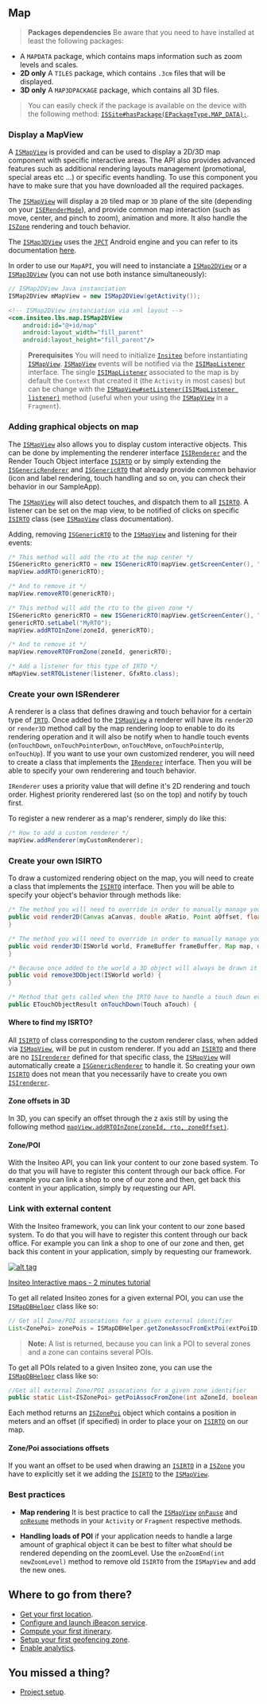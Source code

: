 ## Map

> **Packages dependencies** Be aware that you need to have installed at least the following packages:
- A `MAPDATA` package, which contains maps information such as zoom levels and scales.
- **2D only** A `TILES` package, which contains <code>.3cm</code> files that will be displayed.
- **3D only** A `MAP3DPACKAGE` package, which contains all 3D files.

> You can easily check if the package is available on the device with the following method: <a href="http://dev.insiteo.com/api/doc/android/3.4/reference/com/insiteo/lbs/common/auth/entities/ISSite.html#hasPackage(com.insiteo.lbs.common.init.ISEPackageType)" target="_blank">`ISSite#hasPackage(EPackageType.MAP_DATA);`</a>.


### Display a MapView

A <a href="http://dev.insiteo.com/api/doc/android/3.4/reference/com/insiteo/lbs/map/ISMapView.html" target="_blank">`ISMapView`</a> is provided and can be used to display a 2D/3D map component with specific interactive areas. The API also provides advanced features such as additional rendering layouts management (promotional, special areas etc &#8230;) or specific events handling. To use this component you have to make sure that you have downloaded all the required packages. 
		
The <a href="http://dev.insiteo.com/api/doc/android/3.4/reference/com/insiteo/lbs/map/ISMapView.html" target="_blank">`ISMapView`</a> will display a `2D` tiled map or `3D` plane of the site (depending on your <a href="http://dev.insiteo.com/api/doc/android/3.4/reference/com/insiteo/lbs/map/render/ISERenderMode.html" target="_blank">`ISERenderMode`</a>), and provide common map interaction (such as move, center, and pinch to zoom), animation and more. It also handle the <a href="http://dev.insiteo.com/api/doc/android/3.4/reference/com/insiteo/lbs/map/entities/ISZone.html" target="_blank">`ISZone`</a> rendering and touch behavior.
	
The <a href="http://dev.insiteo.com/api/doc/android/3.4/reference/com/insiteo/lbs/map/ISMap3DView.html" target="_blank">`ISMap3DView`</a> uses the <a href="http://www.jpct.net/jpct-ae/index.html" target="_blank">`JPCT`</a> Android engine and you can refer to its documentation <a href="http://www.jpct.net/jpct-ae/doc/" target="_blank">here</a>.


In order to use our `MapAPI`, you will need to instanciate a <a href="http://dev.insiteo.com/api/doc/android/3.4/reference/com/insiteo/lbs/map/ISMap2DView.html" target="_blank">`ISMap2DView`</a> or a <a href="http://dev.insiteo.com/api/doc/android/3.4/reference/com/insiteo/lbs/map/ISMap3DView.html" target="_blank">`ISMap3DView`</a> (you can not use both instance simultaneously):

```java
// ISMap2DView Java instanciation
ISMap2DView mMapView = new ISMap2DView(getActivity()); 
```

```xml
<!-- ISMap2DView instanciation via xml layout -->
<com.insiteo.lbs.map.ISMap2DView
    android:id="@+id/map"
    android:layout_width="fill_parent"
    android:layout_height="fill_parent"/>
```

> **Prerequisites** You will need to initialize <a href="http://dev.insiteo.com/api/doc/android/3.4/reference/com/insiteo/lbs/common/init/Insiteo.html" target="_blank">`Insiteo`</a> before instantiating <a href="http://dev.insiteo.com/api/doc/android/3.4/reference/com/insiteo/lbs/map/ISMapView.html" target="_blank">`ISMapView`</a>. <a href="http://dev.insiteo.com/api/doc/android/3.4/reference/com/insiteo/lbs/map/ISMapView.html" target="_blank">`ISMapView`</a> events will be notified via the <a href="http://dev.insiteo.com/api/doc/android/3.4/reference/com/insiteo/lbs/map/ISIMapListener.html" target="_blank">`ISIMapListener`</a> interface. The single <a href="http://dev.insiteo.com/api/doc/android/3.4/reference/com/insiteo/lbs/map/ISIMapListener.html" target="_blank">`ISIMapListener`</a> associated to the map is by default the `Context` that created it (the `Activity` in most cases) but can be change with the <a href="http://dev.insiteo.com/api/doc/android/3.4/reference/com/insiteo/lbs/map/ISMapView.html#setListener(com.insiteo.lbs.map.ISIMapListener)" target="_blank">`ISMapView#setListener(ISIMapListener listener)`</a> method (useful when your using the <a href="http://dev.insiteo.com/api/doc/android/3.4/reference/com/insiteo/lbs/map/ISMapView.html" target="_blank">`ISMapView`</a> in a `Fragment`).

### Adding graphical objects on map

The <a href="http://dev.insiteo.com/api/doc/android/3.4/reference/com/insiteo/lbs/map/ISMapView.html" target="_blank">`ISMapView`</a> also allows you to display custom interactive objects. This can be done by implementing the renderer interface <a href="http://dev.insiteo.com/api/doc/android/3.4/reference/com/insiteo/lbs/map/render/ISIRenderer.html" target="_blank">`ISIRenderer`</a> and the Render Touch Object interface <a href="http://dev.insiteo.com/api/doc/android/3.4/reference/com/insiteo/lbs/map/render/ISIRTO.html" target="_blank">`ISIRTO`</a> or by simply extending the <a href="http://dev.insiteo.com/api/doc/android/3.4/reference/com/insiteo/lbs/map/render/ISGenericRenderer.html" target="_blank">`ISGenericRenderer`</a> and <a href="http://dev.insiteo.com/api/doc/android/3.4/reference/com/insiteo/lbs/map/render/ISGenericRTO.html" target="_blank">`ISGenericRTO`</a> that already provide common behavior (icon and label rendering, touch handling and so on, you can check their behavior in our SampleApp).

The <a href="http://dev.insiteo.com/api/doc/android/3.4/reference/com/insiteo/lbs/map/ISMapView.html" target="_blank">`ISMapView`</a> will also detect touches, and dispatch them to all <a href="http://dev.insiteo.com/api/doc/android/3.4/reference/com/insiteo/lbs/map/render/ISIRTO.html" target="_blank">`ISIRTO`</a>. A listener can be set on the map view, to be notified of clicks on specific <a href="http://dev.insiteo.com/api/doc/android/3.4/reference/com/insiteo/lbs/map/render/ISIRTO.html" target="_blank">`ISIRTO`</a> class (see <a href="http://dev.insiteo.com/api/doc/android/3.4/reference/com/insiteo/lbs/map/ISMapView.html" target="_blank">`ISMapView`</a> class documentation).


Adding, removing <a href="http://api.insiteo.com/apidocs/android/v3.3/reference/com/insiteo/lbs/map/render/ISGenericRTO.html" target="_blank">`ISGenericRTO`</a> to the <a href="http://dev.insiteo.com/api/doc/android/3.4/reference/com/insiteo/lbs/map/ISMapView.html" target="_blank">`ISMapView`</a> and listening for their events:

```java
/* This method will add the rto at the map center */
ISGenericRto genericRTO = new ISGenericRTO(mapView.getScreenCenter(), "MyRTO");
mapView.addRTO(genericRTO);

/* And to remove it */
mapView.removeRTO(genericRTO);

/* This method will add the rto to the given zone */
ISGenericRto genericRTO = new ISGenericRTO(mapView.getScreenCenter(), "MyRTO");
genericRTO.setLabel("MyRTO");
mapView.addRTOInZone(zoneId, genericRTO);

/* And to remove it */
mapView.removeRTOFromZone(zoneId, genericRTO);

/* Add a listener for this type of IRTO */
mMapView.setRTOListener(listener, GfxRto.class);
```

### Create your own ISRenderer

A renderer is a class that defines drawing and touch behavior for a certain type of <a href="http://api.insiteo.com/apidocs/android/v3.3/reference/com/insiteo/lbs/common/rendertouch/IRTO.html" target="_blank">`IRTO`</a>. Once added to the <a href="http://dev.insiteo.com/api/doc/android/3.4/reference/com/insiteo/lbs/map/ISMapView.html" target="_blank">`ISMapView`</a> a renderer will have its `render2D` or `render3D` method call by the map rendering loop to enable to do its rendering operation and it will also be notify when to handle touch events (`onTouchDown`, `onTouchPointerDown`, `onTouchMove`, `onTouchPointerUp`, `onTouchUp`). If you want to use your own customized renderer, you will need to create a class that implements the <a href="http://api.insiteo.com/apidocs/android/v3.3/reference/com/insiteo/lbs/common/rendertouch/IRenderer.html" target="_blank">`IRenderer`</a> interface. Then you will be able to specify your own renderering and touch behavior. 

`IRenderer` uses a priority value that will define it's 2D rendering and touch order. Highest priority renderered last (so on the top) and notify by touch first.

To register a new renderer as a map's renderer, simply do like this:

```java
/* How to add a custom renderer */
mapView.addRenderer(myCustomRenderer);
```

### Create your own ISIRTO

To draw a customized rendering object on the map, you will need to create a class that implements the <a href="http://dev.insiteo.com/api/doc/android/3.4/reference/com/insiteo/lbs/common/rendertouch/ISIRTO.html" target="_blank">`ISIRTO`</a> interface. Then you will be able to specify your object's behavior through methods like:

```java
/* The method you will need to override in order to manually manage your object 2D rendering */
public void render2D(Canvas aCanvas, double aRatio, Point aOffset, float aAngle) {
}

/* The method you will need to override in order to manually manage your object 3D rendering */
public void render3D(ISWorld world, FrameBuffer frameBuffer, Map map, double ratio, float angle) {
}

/* Because once added to the world a 3D object will always be drawn it is up to you to remove the object from the world when required */
public void remove3DObject(ISWorld world) {
}

/* Method that gets called when the IRTO have to handle a touch down event */
public ETouchObjectResult onTouchDown(Touch aTouch) {
```

#### Where to find my ISRTO?

All <a href="http://dev.insiteo.com/api/doc/android/3.4/reference/com/insiteo/lbs/map/render/ISIRTO.html" target="_blank">`ISIRTO`</a> of class corresponding to the custom renderer class, when added via <a href="http://dev.insiteo.com/api/doc/android/3.4/reference/com/insiteo/lbs/map/ISMapView.html" target="_blank">`ISMapView`</a>, will be put in custom renderer. If you add an <a href="http://dev.insiteo.com/api/doc/android/3.4/reference/com/insiteo/lbs/common/rendertouch/ISIRTO.html" target="_blank">`ISIRTO`</a> and there are no <a href="http://dev.insiteo.com/api/doc/android/3.4/reference/com/insiteo/lbs/map/render/ISIRenderer.html" target="_blank">`ISIrenderer`</a> defined for that specific class, the <a href="http://dev.insiteo.com/api/doc/android/3.4/reference/com/insiteo/lbs/map/ISMapView.html" target="_blank">`ISMapView`</a> will automatically create a <a href="http://dev.insiteo.com/api/doc/android/3.4/reference/com/insiteo/lbs/map/render/ISGenericRenderer.html" target="_blank">`ISGenericRenderer`</a> to handle it. So creating your own <a href="http://dev.insiteo.com/api/doc/android/3.4/reference/com/insiteo/lbs/common/rendertouch/ISIRTO.html" target="_blank">`ISIRTO`</a> does not mean that you necessarily have to create you own <a href="http://dev.insiteo.com/api/doc/android/3.4/reference/com/insiteo/lbs/map/render/ISIRenderer.html" target="_blank">`ISIrenderer`</a>.

#### Zone offsets in 3D

In 3D, you can specify an offset through the z axis still by using the following method <a href="http://dev.insiteo.com/api/doc/android/3.4/reference/com/insiteo/lbs/map/ISMapView.html#addRTOInZone(int, com.insiteo.lbs.map.render.ISIRTO, SimpleVector)" target="_blank">`mapView.addRTOInZone(zoneId, rto, zoneOffset)`</a>.

#### Zone/POI

With the Insiteo API, you can link your content to our zone based system. To do that you will have to register this content through our back office. For example you can link a shop to one of our zone and then, get back this content in your application, simply by requesting our API.

### Link with external content

With the Insiteo framework, you can link your content to our zone based system. To do that you will have to register this content through our back office. For example you can link a shop to one of our zone and then, get back this content in your application, simply by requesting our framework.

<a href="https://www.youtube.com/watch?v=CLvNfQuzyUw" target="_blank">![alt tag](http://img.youtube.com/vi/CLvNfQuzyUw/0.jpg)</a>

<a href="https://www.youtube.com/watch?v=CLvNfQuzyUw" target="_blank">Insiteo Interactive maps - 2 minutes tutorial</a>

To get all related Insiteo zones for a given external POI, you can use the <a href="http://dev.insiteo.com/api/doc/android/3.4/reference/com/insiteo/lbs/map/database/ISMapDBHelper.html" target="_blank">`ISMapDBHelper`</a> class like so:

```java
// Get all Zone/POI assocations for a given external identifier
List<ZonePoi> zonePois = ISMapDBHelper.getZoneAssocFromExtPoi(extPoiID);
```

> **Note:** A list is returned, because you can link a POI to several zones and a zone can contains several POIs.


To get all POIs related to a given Insiteo zone, you can use the <a href="http://dev.insiteo.com/api/doc/android/3.4/reference/com/insiteo/lbs/map/database/ISMapDBHelper.html" target="_blank">`ISMapDBHelper`</a> class like so:

```java
//Get all external Zone/POI assocations for a given zone identifier
public static List<ISZonePoi> getPoiAssocFromZone(int aZoneId, boolean aExternal);
```

Each method returns an <a href="http://dev.insiteo.com/api/doc/android/3.4/reference/com/insiteo/lbs/map/entities/ISZonePoi.html" target="_blank">`ISZonePoi`</a> object which contains a position in meters and an offset (if specified) in order to place your on <a href="http://dev.insiteo.com/api/doc/android/3.4/reference/com/insiteo/lbs/map/render/ISIRTO.html" target="_blank">`ISIRTO`</a> on our map.

#### Zone/Poi associations offsets

If you want an offset to be used when drawing an <a href="http://dev.insiteo.com/api/doc/android/3.4/reference/com/insiteo/lbs/map/render/ISIRTO.html" target="_blank">`ISIRTO`</a> in a <a href="http://dev.insiteo.com/api/doc/android/3.4/reference/com/insiteo/lbs/map/entities/ISZone.html" target="_blank">`ISZone`</a> you have to explicitly set it we adding the <a href="http://dev.insiteo.com/api/doc/android/3.4/reference/com/insiteo/lbs/map/render/ISIRTO.html" target="_blank">`ISIRTO`</a> to the <a href="http://dev.insiteo.com/api/doc/android/3.4/reference/com/insiteo/lbs/map/ISMapView.html" target="_blank">`ISMapView`</a>.


### Best practices

- **Map rendering** It is best practice to call the <a href="http://dev.insiteo.com/api/doc/android/3.4/reference/com/insiteo/lbs/map/ISMapView.html" target="_blank">`ISMapView`</a> <a href="http://dev.insiteo.com/api/doc/android/3.4/reference/com/insiteo/lbs/map/ISMapView.html#onPause()" target="_blank">`onPause`</a> and <a href="http://dev.insiteo.com/api/doc/android/3.4/reference/com/insiteo/lbs/map/ISMapView.html#onResume()" target="_blank">`onResume`</a> methods in your `Activity` or `Fragment` respective methods.

- **Handling loads of POI** if your application needs to handle a large amount of graphical object it can be best to filter what should be rendered depending on the zoomLevel. Use the `onZoomEnd(int newZoomLevel)` method to remove old `ISIRTO` from the `ISMapView` and add the new ones.

## Where to go from there?

- [Get your first location](location.md).
- [Configure and launch iBeacon service](beacon.md).
- [Compute your first itinerary](itinerary.md).
- [Setup your first geofencing zone](geofence.md).
- [Enable analytics](analytics.md).

## You missed a thing?

- [Project setup](../README.md).
